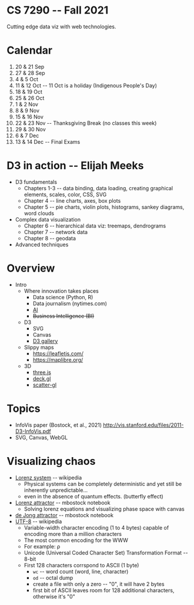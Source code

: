 
# CS 7290 -- Fall 2021

Cutting edge data viz with web technologies.

# Calendar

1. 20 & 21 Sep
2. 27 & 28 Sep
3. 4 & 5 Oct
4. 11 & 12 Oct -- 11 Oct is a holiday (Indigenous People's Day)
5. 18 & 19 Oct
6. 25 & 26 Oct
7. 1 & 2 Nov 
8. 8 & 9 Nov 
9. 15 & 16 Nov 
10. 22 & 23 Nov -- Thanksgiving Break (no classes this week)
11. 29 & 30 Nov
12. 6 & 7 Dec
13. 13 & 14 Dec -- Final Exams

# D3 in action -- Elijah Meeks

* D3 fundamentals
  * Chapters 1-3 -- data binding, data loading, creating graphical elements, scales, color, CSS, SVG
  * Chapter 4 -- line charts, axes, box plots
  * Chapter 5 -- pie charts, violin plots, histograms, sankey diagrams, word clouds
* Complex data visualization
  * Chapter 6 -- hierarchical data viz: treemaps, dendrograms
  * Chapter 7 -- network data
  * Chapter 8 -- geodata
* Advanced techniques

# Overview

* Intro
  * Where innovation takes places
    * Data science (Python, R)
    * Data journalism (nytimes.com)
    * [AI](https://playground.tensorflow.org/)
    * ~~Business Intelligence (BI)~~
  * D3
    * SVG
    * Canvas
    * [D3 gallery](https://observablehq.com/@d3/gallery)
  * Slippy maps
    * https://leafletjs.com/
    * https://maplibre.org/
  * 3D
    * [three.js](https://threejs.org/)
    * [deck.gl](https://deck.gl/)
    * [scatter-gl](https://github.com/PAIR-code/scatter-gl)

# Topics

* InfoVis paper (Bostock, et al., 2021) http://vis.stanford.edu/files/2011-D3-InfoVis.pdf
* SVG, Canvas, WebGL

# Visualizing chaos

* [Lorenz system](https://en.wikipedia.org/wiki/Lorenz_system) -- wikipedia
  * Physical systems can be completely deterministic and yet still be inherently unpredictable...
  * even in the absence of quantum effects. (butterfly effect)
* [Lorenz attractor](https://observablehq.com/@mbostock/lorenz-attractor) -- mbostock notebook
  * Solving lorenz equations and visualizing phase space with canvas
* [de Jong attractor](https://observablehq.com/@mbostock/de-jong-attractor-ii) -- mbostock notebook
* [UTF-8](https://en.wikipedia.org/wiki/UTF-8) -- wikipedia
  * Variable-width character encoding (1 to 4 bytes) capable of encoding more than a million characters
  * The most common encoding for the WWW
  * For example: ρ
  * Unicode (Universal Coded Character Set) Transformation Format -- 8-bit
  * First 128 characters corrspond to ASCII (1 byte)
    * `wc` -- word count (word, line, character)
    * `od` -- octal dump
    * create a file with only a zero -- "0", it will have 2 bytes
    * first bit of ASCII leaves room for 128 additional characters, otherwise it's "0"

